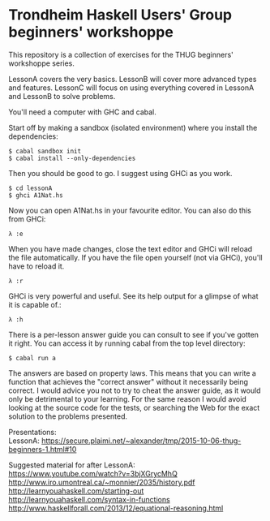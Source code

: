 Trondheim Haskell Users' Group beginners' workshoppe
====================================================

This repository is a collection of exercises for the THUG beginners' 
workshoppe series.

LessonA covers the very basics. LessonB will cover more advanced types and 
features. LessonC will focus on using everything covered in LessonA and 
LessonB to solve problems.

You'll need a computer with GHC and cabal.

Start off by making a sandbox (isolated environment) where you install the 
dependencies:

```
$ cabal sandbox init
$ cabal install --only-dependencies
```

Then you should be good to go. I suggest using GHCi as you work.

```
$ cd lessonA
$ ghci A1Nat.hs
```

Now you can open A1Nat.hs in your favourite editor. You can also do this from 
GHCi:

```
λ :e
```

When you have made changes, close the text editor and GHCi will reload the 
file automatically. If you have the file open yourself (not via GHCi), you'll 
have to reload it.

```
λ :r
```

GHCi is very powerful and useful. See its help output for a glimpse of what it 
is capable of.:

```
λ :h
```


There is a per-lesson answer guide you can consult to see if you've gotten it 
right. You can access it by running cabal from the top level directory:

```
$ cabal run a
```

The answers are based on property laws. This means that you can write a 
function that achieves the "correct answer" without it necessarily being 
correct. I would advice you not to try to cheat the answer guide, as it would 
only be detrimental to your learning. For the same reason I would avoid 
looking at the source code for the tests, or searching the Web for the exact 
solution to the problems presented.


Presentations:   
 LessonA: https://secure.plaimi.net/~alexander/tmp/2015-10-06-thug-beginners-1.html#10   

Suggested material for after LessonA:   
 https://www.youtube.com/watch?v=3bjXGrycMhQ   
 http://www.iro.umontreal.ca/~monnier/2035/history.pdf   
 http://learnyouahaskell.com/starting-out   
 http://learnyouahaskell.com/syntax-in-functions   
 http://www.haskellforall.com/2013/12/equational-reasoning.html
